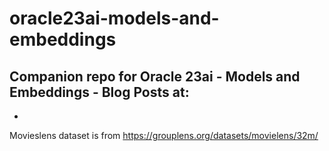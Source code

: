 # oracle23ai-models-and-embeddings
Companion repo for Oracle 23ai - Models and Embeddings - Blog Posts at: 
-
-

Movieslens dataset is from https://grouplens.org/datasets/movielens/32m/
